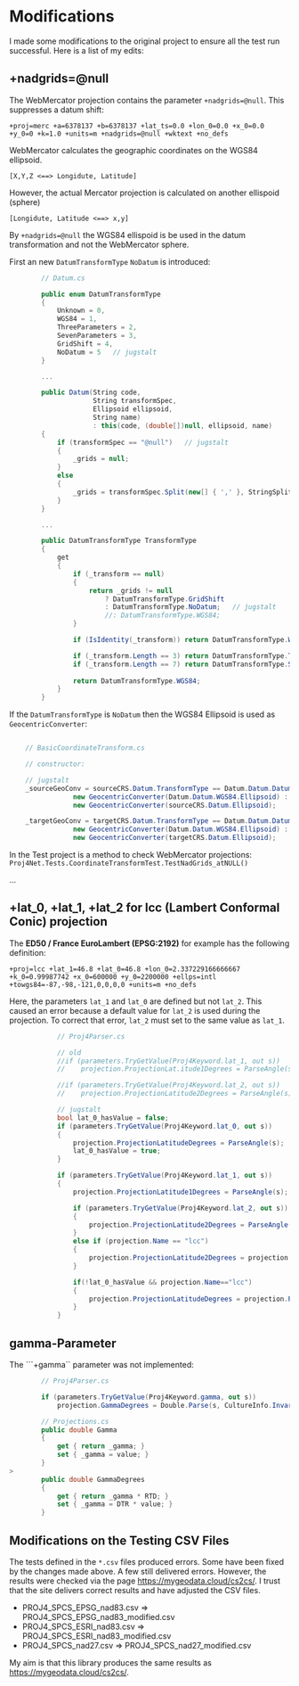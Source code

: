 # Modifications

I made some modifications to the original project to ensure all the test run successful.
Here is a list of my edits:

## +nadgrids=@null

The WebMercator projection contains the parameter ``+nadgrids=@null``. This suppresses a datum shift:

``+proj=merc +a=6378137 +b=6378137 +lat_ts=0.0 +lon_0=0.0 +x_0=0.0 +y_0=0 +k=1.0 +units=m +nadgrids=@null +wktext +no_defs``

WebMercator calculates the geographic coordinates on the WGS84 ellipsoid.

``[X,Y,Z <==> Longidute, Latitude]``

However, the actual Mercator projection is calculated on another ellispoid (sphere)

``[Longidute, Latitude <==> x,y]``

By ``+nadgrids=@null`` the WGS84 ellispoid is be used in the datum transformation and not the WebMercator sphere.

First an new ``DatumTransformType`` ``NoDatum`` is introduced:

```csharp
        // Datum.cs

        public enum DatumTransformType
        {
            Unknown = 0,
            WGS84 = 1,
            ThreeParameters = 2,
            SevenParameters = 3,
            GridShift = 4,
            NoDatum = 5   // jugstalt
        }

        ...

        public Datum(String code,
                     String transformSpec,
                     Ellipsoid ellipsoid,
                     String name)
                     : this(code, (double[])null, ellipsoid, name)
        {
            if (transformSpec == "@null")   // jugstalt
            {
                _grids = null;
            }
            else
            {
                _grids = transformSpec.Split(new[] { ',' }, StringSplitOptions.RemoveEmptyEntries);
            }
        }

        ...

        public DatumTransformType TransformType
        {
            get
            {
                if (_transform == null)
                {
                    return _grids != null
                        ? DatumTransformType.GridShift
                        : DatumTransformType.NoDatum;   // jugstalt
                        //: DatumTransformType.WGS84;
                }

                if (IsIdentity(_transform)) return DatumTransformType.WGS84;

                if (_transform.Length == 3) return DatumTransformType.ThreeParameters;
                if (_transform.Length == 7) return DatumTransformType.SevenParameters;
                
                return DatumTransformType.WGS84;
            }
        }
```

If the ``DatumTransformType`` is ``NoDatum`` then the WGS84 Ellipsoid is used as ``GeocentricConverter``:

```csharp

    // BasicCoordinateTransform.cs

    // constructor:

    // jugstalt
    _sourceGeoConv = sourceCRS.Datum.TransformType == Datum.Datum.DatumTransformType.NoDatum ?
                new GeocentricConverter(Datum.Datum.WGS84.Ellipsoid) :
                new GeocentricConverter(sourceCRS.Datum.Ellipsoid);

    _targetGeoConv = targetCRS.Datum.TransformType == Datum.Datum.DatumTransformType.NoDatum ?
                new GeocentricConverter(Datum.Datum.WGS84.Ellipsoid) :
                new GeocentricConverter(targetCRS.Datum.Ellipsoid);
```

In the Test project is a method to check WebMercator projections: ``Proj4Net.Tests.CoordinateTransformTest.TestNadGrids_atNULL()``

...

## +lat_0, +lat_1, +lat_2 for lcc (Lambert Conformal Conic) projection

The **ED50 / France EuroLambert (EPSG:2192)** for example has the following definition:

``+proj=lcc +lat_1=46.8 +lat_0=46.8 +lon_0=2.337229166666667 +k_0=0.99987742 +x_0=600000 +y_0=2200000 +ellps=intl +towgs84=-87,-98,-121,0,0,0,0 +units=m +no_defs`` 

Here, the parameters ``lat_1`` and ``lat_0`` are defined but not ``lat_2``. This caused an error because a default value 
for ``lat_2`` is used during the projection. To correct that error, ``lat_2`` must set to the same value as ``lat_1``.

```csharp
            // Proj4Parser.cs

            // old 
            //if (parameters.TryGetValue(Proj4Keyword.lat_1, out s))
            //    projection.ProjectionLat.itude1Degrees = ParseAngle(s);

            //if (parameters.TryGetValue(Proj4Keyword.lat_2, out s))
            //    projection.ProjectionLatitude2Degrees = ParseAngle(s);

            // jugstalt
            bool lat_0_hasValue = false;
            if (parameters.TryGetValue(Proj4Keyword.lat_0, out s))
            {
                projection.ProjectionLatitudeDegrees = ParseAngle(s);
                lat_0_hasValue = true;
            }

            if (parameters.TryGetValue(Proj4Keyword.lat_1, out s))
            {
                projection.ProjectionLatitude1Degrees = ParseAngle(s);

                if (parameters.TryGetValue(Proj4Keyword.lat_2, out s))
                {
                    projection.ProjectionLatitude2Degrees = ParseAngle(s);
                }
                else if (projection.Name == "lcc")
                {
                    projection.ProjectionLatitude2Degrees = projection.ProjectionLatitude1Degrees;
                }

                if(!lat_0_hasValue && projection.Name=="lcc")
                {
                    projection.ProjectionLatitudeDegrees = projection.ProjectionLatitude1Degrees;
                }
            }

```

## gamma-Parameter

The ```+gamma`` parameter was not implemented:

```csharp
        // Proj4Parser.cs

        if (parameters.TryGetValue(Proj4Keyword.gamma, out s))
            projection.GammaDegrees = Double.Parse(s, CultureInfo.InvariantCulture);

        // Projections.cs
        public double Gamma
        {
            get { return _gamma; }
            set { _gamma = value; }
        }
>
        public double GammaDegrees
        {
            get { return _gamma * RTD; }
            set { _gamma = DTR * value; }
        }    

```

## Modifications on the Testing CSV Files

The tests defined in the ``*.csv`` files produced errors. 
Some have been fixed by the changes made above.
A few still delivered errors. However, the results were checked via the page https://mygeodata.cloud/cs2cs/.
I trust that the site delivers correct results and have adjusted the CSV files. 

* PROJ4_SPCS_EPSG_nad83.csv => PROJ4_SPCS_EPSG_nad83_modified.csv
* PROJ4_SPCS_ESRI_nad83.csv => PROJ4_SPCS_ESRI_nad83_modified.csv  
* PROJ4_SPCS_nad27.csv => PROJ4_SPCS_nad27_modified.csv 

My aim is that this library produces the same results as https://mygeodata.cloud/cs2cs/.